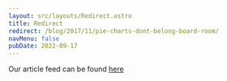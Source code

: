 ```yaml
---
layout: src/layouts/Redirect.astro
title: Redirect
redirect: /blog/2017/11/pie-charts-dont-belong-board-room/
navMenu: false
pubDate: 2022-09-17
---
```

<div>
Our article feed can be found <a href="/blog/2017/11/pie-charts-dont-belong-board-room/">here</a>
</div>
